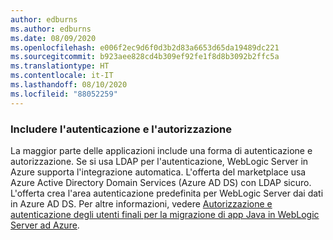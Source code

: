 ```yaml
---
author: edburns
ms.author: edburns
ms.date: 08/09/2020
ms.openlocfilehash: e006f2ec9d6f0d3b2d83a6653d65da19489dc221
ms.sourcegitcommit: b923aee828cd4b309ef92fe1f8d8b3092b2ffc5a
ms.translationtype: HT
ms.contentlocale: it-IT
ms.lasthandoff: 08/10/2020
ms.locfileid: "88052259"
---
```

### <a name="account-for-authentication-and-authorization"></a>Includere l'autenticazione e l'autorizzazione

La maggior parte delle applicazioni include una forma di autenticazione e autorizzazione.  Se si usa LDAP per l'autenticazione, WebLogic Server in Azure supporta l'integrazione automatica. L'offerta del marketplace usa Azure Active Directory Domain Services (Azure AD DS) con LDAP sicuro.  L'offerta crea l'area autenticazione predefinita per WebLogic Server dai dati in Azure AD DS.  Per altre informazioni, vedere [Autorizzazione e autenticazione degli utenti finali per la migrazione di app Java in WebLogic Server ad Azure](../migrate-weblogic-with-aad-ldap.md).
